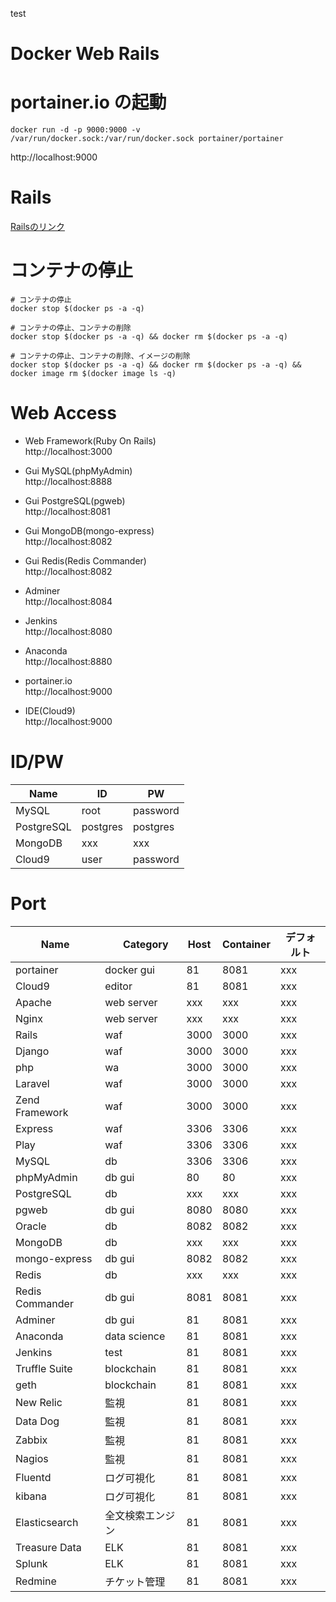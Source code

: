 test
# Docker Web Rails

# portainer.io の起動
```
docker run -d -p 9000:9000 -v /var/run/docker.sock:/var/run/docker.sock portainer/portainer
```

http://localhost:9000

# Rails
[Railsのリンク](./docs/README_RAILS.md)

# コンテナの停止
```
# コンテナの停止
docker stop $(docker ps -a -q)

# コンテナの停止、コンテナの削除
docker stop $(docker ps -a -q) && docker rm $(docker ps -a -q)

# コンテナの停止、コンテナの削除、イメージの削除
docker stop $(docker ps -a -q) && docker rm $(docker ps -a -q) && docker image rm $(docker image ls -q)
```

# Web Access
- Web Framework(Ruby On Rails)  
http://localhost:3000

- Gui MySQL(phpMyAdmin)  
http://localhost:8888

- Gui PostgreSQL(pgweb)  
http://localhost:8081

- Gui MongoDB(mongo-express)  
http://localhost:8082

- Gui Redis(Redis Commander)  
http://localhost:8082

- Adminer  
http://localhost:8084

- Jenkins  
http://localhost:8080

- Anaconda  
http://localhost:8880

- portainer.io  
http://localhost:9000

- IDE(Cloud9)  
http://localhost:9000

# ID/PW

|  Name  |  ID  |  PW  |
| ---- | ---- | ---- |
|  MySQL  |  root  |  password  |
|  PostgreSQL  |  postgres  |  postgres  |
|  MongoDB  |  xxx  |  xxx  |
|  Cloud9  |  user  |  password  |

# Port

|  Name  | 　Category  | Host  |  Container  |  デフォルト  |
| ---- | ---- | ---- | ---- | ---- |
|  portainer  |  docker gui  |  81  |  8081  |  xxx  |
|  Cloud9  |  editor  |  81  |  8081  |  xxx  |
|  Apache  |  web server  |  xxx  |  xxx  |  xxx  |
|  Nginx  |  web server  |  xxx  |  xxx  |  xxx  |
|  Rails  |  waf  |  3000  |  3000  |  xxx  |
|  Django  |  waf  |  3000  |  3000  |  xxx  |
|  php  |  wa  |  3000  |  3000  |  xxx  |
|  Laravel  |  waf  |  3000  |  3000  |  xxx  |
|  Zend Framework  |  waf  |  3000  |  3000  |  xxx  |
|  Express  |  waf  |  3306  |  3306  |  xxx  |
|  Play  |  waf  |  3306  |  3306  |  xxx  |
|  MySQL  |  db  |  3306  |  3306  |  xxx  |
|  phpMyAdmin  |  db gui  |  80  |  80  |  xxx  |
|  PostgreSQL  |  db  |  xxx  |  xxx  |  xxx  |
|  pgweb  |  db gui  |  8080  |  8080  |  xxx  |
|  Oracle  |  db  |  8082 |   8082  |  xxx  |
|  MongoDB  |  db  |  xxx |   xxx  |  xxx  |
|  mongo-express  |  db gui  |  8082 |   8082  |  xxx  |
|  Redis  |  db  |  xxx  |  xxx  |  xxx  |
|  Redis Commander  |  db gui  |  8081  |  8081  |  xxx  |
|  Adminer  |  db gui  |  81  |  8081  |  xxx  |
|  Anaconda  |  data science  |  81  |  8081  |  xxx  |
|  Jenkins  |  test  |  81  |  8081  |  xxx  |
|  Truffle Suite  |  blockchain  |  81  |  8081  |  xxx  |
|  geth  |  blockchain  |  81  |  8081  |  xxx  |
|  New Relic  |  監視  |  81  |  8081  |  xxx  |
|  Data Dog |  監視  |  81  |  8081  |  xxx  |
|  Zabbix  |  監視  |  81  |  8081  |  xxx  |
|  Nagios  |  監視  |  81  |  8081  |  xxx  |
|  Fluentd  |  ログ可視化  |  81  |  8081  |  xxx  |
|  kibana  |  ログ可視化  |  81  |  8081  |  xxx  |
|  Elasticsearch  |  全文検索エンジン  |  81  |  8081  |  xxx  |
|  Treasure Data  |  ELK  |  81  |  8081  |  xxx  |
|  Splunk  |  ELK  |  81  |  8081  |  xxx  |
|  Redmine  |  チケット管理  |  81  |  8081  |  xxx  |
